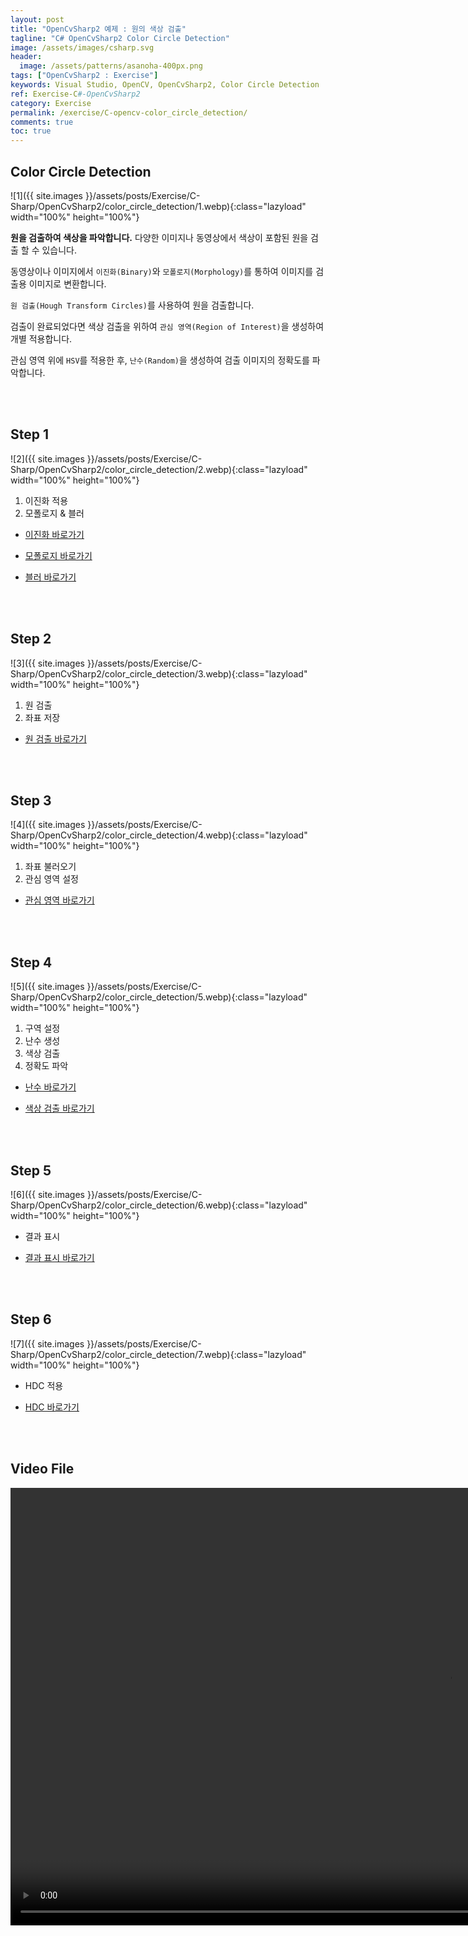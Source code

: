 ```yaml
---
layout: post
title: "OpenCvSharp2 예제 : 원의 색상 검출"
tagline: "C# OpenCvSharp2 Color Circle Detection"
image: /assets/images/csharp.svg
header:
  image: /assets/patterns/asanoha-400px.png
tags: ["OpenCvSharp2 : Exercise"]
keywords: Visual Studio, OpenCV, OpenCvSharp2, Color Circle Detection
ref: Exercise-C#-OpenCvSharp2
category: Exercise
permalink: /exercise/C-opencv-color_circle_detection/
comments: true
toc: true
---
```


## Color Circle Detection

![1]({{ site.images }}/assets/posts/Exercise/C-Sharp/OpenCvSharp2/color_circle_detection/1.webp){:class="lazyload" width="100%" height="100%"}

**원을 검출하여 색상을 파악합니다.** 다양한 이미지나 동영상에서 색상이 포함된 원을 검출 할 수 있습니다.

동영상이나 이미지에서 `이진화(Binary)`와 `모폴로지(Morphology)`를 통하여 이미지를 검출용 이미지로 변환합니다.

`원 검출(Hough Transform Circles)`를 사용하여 원을 검출합니다.

검출이 완료되었다면 색상 검출을 위하여 `관심 영역(Region of Interest)`을 생성하여 개별 적용합니다.

관심 영역 위에 `HSV`를 적용한 후, `난수(Random)`을 생성하여 검출 이미지의 정확도를 파악합니다.

<br>
<br>

## Step 1

![2]({{ site.images }}/assets/posts/Exercise/C-Sharp/OpenCvSharp2/color_circle_detection/2.webp){:class="lazyload" width="100%" height="100%"}

1. 이진화 적용
2. 모폴로지 & 블러

- [이진화 바로가기][12강]

- [모폴로지 바로가기][27강]

- [블러 바로가기][13강]

<br>
<br>

## Step 2

![3]({{ site.images }}/assets/posts/Exercise/C-Sharp/OpenCvSharp2/color_circle_detection/3.webp){:class="lazyload" width="100%" height="100%"}

1. 원 검출
2. 좌표 저장

- [원 검출 바로가기][26강]

<br>
<br>

## Step 3

![4]({{ site.images }}/assets/posts/Exercise/C-Sharp/OpenCvSharp2/color_circle_detection/4.webp){:class="lazyload" width="100%" height="100%"}

1. 좌표 불러오기
2. 관심 영역 설정

- [관심 영역 바로가기][9강]

<br>
<br>

## Step 4

![5]({{ site.images }}/assets/posts/Exercise/C-Sharp/OpenCvSharp2/color_circle_detection/5.webp){:class="lazyload" width="100%" height="100%"}

1. 구역 설정
2. 난수 생성
3. 색상 검출
4. 정확도 파악

- [난수 바로가기][27강-2]

- [색상 검출 바로가기][15강]

<br>
<br>

## Step 5

![6]({{ site.images }}/assets/posts/Exercise/C-Sharp/OpenCvSharp2/color_circle_detection/6.webp){:class="lazyload" width="100%" height="100%"}

- 결과 표시

- [결과 표시 바로가기][17강]

<br>
<br>

## Step 6

![7]({{ site.images }}/assets/posts/Exercise/C-Sharp/OpenCvSharp2/color_circle_detection/7.webp){:class="lazyload" width="100%" height="100%"}

- HDC 적용

- [HDC 바로가기][36강]

<br>
<br>

## Video File

<video src="{{ site.images }}/assets/posts/Exercise/C-Sharp/OpenCvSharp2/color_circle_detection/git.mp4" autoplay loop controls height="700"></video>

[12강]: https://076923.github.io/posts/C-opencv-12/
[27강]: https://076923.github.io/posts/C-opencv-27/
[13강]: https://076923.github.io/posts/C-opencv-13/

[26강]: https://076923.github.io/posts/C-opencv-26/

[9강]: https://076923.github.io/posts/C-opencv-9/

[27강-2]: https://076923.github.io/posts/C-27/
[15강]: https://076923.github.io/posts/C-opencv-15/

[17강]: https://076923.github.io/posts/C-opencv-17/

[36강]: https://076923.github.io/posts/C-opencv-36/
